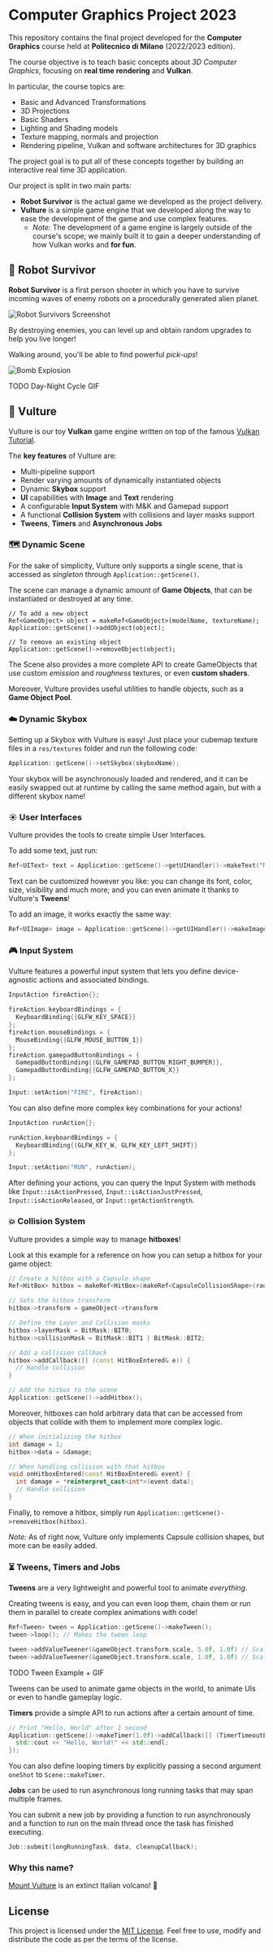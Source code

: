 # Computer Graphics Project 2023

This repository contains the final project developed for the **Computer Graphics** course held at **Politecnico di Milano** (2022/2023 edition).

The course objective is to teach basic concepts about *3D Computer Graphics*, focusing on **real time rendering** and **Vulkan**.

In particular, the course topics are:
- Basic and Advanced Transformations
- 3D Projections
- Basic Shaders
- Lighting and Shading models
- Texture mapping, normals and projection
- Rendering pipeline, Vulkan and software architectures for 3D graphics

The project goal is to put all of these concepts together by building an interactive real time 3D application.

Our project is split in two main parts:
- **Robot Survivor** is the actual game we developed as the project delivery.
- **Vulture** is a simple game engine that we developed along the way to ease the development of the game and use complex features.
  - *Note:* The development of a game engine is largely outside of the course's scope; we mainly built it to gain a deeper understanding of how Vulkan works and **for fun**.

## :robot: Robot Survivor

**Robot Survivor** is a first person shooter in which you have to survive incoming waves of enemy robots on a procedurally generated alien planet.

![Robot Survivors Screenshot](./assets/robot-survivors.png)

By destroying enemies, you can level up and obtain random upgrades to help you live longer!

Walking around, you'll be able to find powerful *pick-ups*!

![Bomb Explosion](./assets/bomb-pickup.png)

TODO Day-Night Cycle GIF

## :volcano: Vulture

Vulture is our toy **Vulkan** game engine written on top of the famous [Vulkan Tutorial](https://vulkan-tutorial.com).

The **key features** of Vulture are:
- Multi-pipeline support
- Render varying amounts of dynamically instantiated objects
- Dynamic **Skybox** support
- **UI** capabilities with **Image** and **Text** rendering
- A configurable **Input System** with M&K and Gamepad support
- A functional **Collision System** with collisions and layer masks support
- **Tweens**, **Timers** and **Asynchronous Jobs**

### :world_map: Dynamic Scene

For the sake of simplicity, Vulture only supports a single scene, that is accessed as *singleton* through `Application::getScene()`.

The scene can manage a dynamic amount of **Game Objects**, that can be instantiated or destroyed at any time.

```
// To add a new object
Ref<GameObject> object = makeRef<GameObject>(modelName, textureName);
Application::getScene()->addObject(object);

// To remove an existing object
Application::getScene()->removeObject(object);
```

The Scene also provides a more complete API to create GameObjects that use custom *emission* and *roughness* textures, or even **custom shaders**.

Moreover, Vulture provides useful utilities to handle objects, such as a **Game Object Pool**.

### :cloud: Dynamic Skybox

Setting up a Skybox with Vulture is easy! Just place your cubemap texture files in a `res/textures` folder and run the following code:

```cpp
Application::getScene()->setSkybox(skyboxName);
```

Your skybox will be asynchronously loaded and rendered, and it can be easily swapped out at runtime by calling the same method again, but with a different skybox name!


### :sunny: User Interfaces

Vulture provides the tools to create simple User Interfaces.

To add some text, just run:

```cpp
Ref<UIText> text = Application::getScene()->getUIHandler()->makeText("My Text");
```

Text can be customized however you like: you can change its font, color, size, visibility and much more; and you can even animate it thanks to Vulture's **Tweens**!

To add an image, it works exactly the same way:

```cpp
Ref<UIImage> image = Application::getScene()->getUIHandler()->makeImage(imageName);
```

### :video_game: Input System

Vulture features a powerful input system that lets you define device-agnostic actions and associated bindings.

```cpp
InputAction fireAction{};

fireAction.keyboardBindings = {
  KeyboardBinding{{GLFW_KEY_SPACE}}
};
fireAction.mouseBindings = {
  MouseBinding{{GLFW_MOUSE_BUTTON_1}}
};
fireAction.gamepadButtonBindings = {
  GamepadButtonBinding{{GLFW_GAMEPAD_BUTTON_RIGHT_BUMPER}},
  GamepadButtonBinding{{GLFW_GAMEPAD_BUTTON_X}}
};

Input::setAction("FIRE", fireAction);
```

You can also define more complex key combinations for your actions!

```cpp
InputAction runAction{};

runAction.keyboardBindings = {
  KeyboardBinding{{GLFW_KEY_W, GLFW_KEY_LEFT_SHIFT}}
};

Input::setAction("RUN", runAction);
```

After defining your actions, you can query the Input System with methods like `Input::isActionPressed`, `Input::isActionJustPressed`, `Input::isActionReleased`, or `Input::getActionStrength`.

### :collision: Collision System

Vulture provides a simple way to manage **hitboxes**!

Look at this example for a reference on how you can setup a hitbox for your game object:

```cpp
// Create a hitbox with a Capsule shape
Ref<HitBox> hitbox = makeRef<HitBox>(makeRef<CapsuleCollisionShape>(radius, height));

// Sets the hitbox transform
hitbox->transform = gameObject->transform

// Define the Layer and Collision masks
hitbox->layerMask = BitMask::BIT0;
hitbox->collisionMask = BitMask::BIT1 | BitMask::BIT2;

// Add a collision callback
hitbox->addCallback([] (const HitBoxEntered& e)) {
  // Handle collision
}

// Add the hitbox to the scene
Application::getScene()->addHitbox();
```

Moreover, hitboxes can hold arbitrary data that can be accessed from objects that collide with them to implement more complex logic.

```cpp
// When initializing the hitbox
int damage = 1;
hitbox->data = &damage;

// When handling collision with that hitbox
void onHitboxEntered(const HitBoxEntered& event) {
  int damage = *reinterpret_cast<int*>(event.data);
  // Handle collision
}
```

Finally, to remove a hitbox, simply run `Application::getScene()->removeHitbox(hitbox)`.

*Note:* As of right now, Vulture only implements Capsule collision shapes, but more can be easily added.

### :hourglass_flowing_sand: Tweens, Timers and Jobs

**Tweens** are a very lightweight and powerful tool to animate *everything*.

Creating tweens is easy, and you can even loop them, chain them or run them in parallel to create complex animations with code!

```cpp
Ref<Tween> tween = Application::getScene()->makeTween();
tween->loop(); // Makes the tween loop

tween->addValueTweener(&gameObject.transform.scale, 5.0f, 1.0f) // Scales the object 5x over 1 second
tween->addValueTweener(&gameObject.transform.scale, 1.0f, 1.0f) // Scales the object to its original size over 1 second
```

TODO Tween Example + GIF 

Tweens can be used to animate game objects in the world, to animate UIs or even to handle gameplay logic.

**Timers** provide a simple API to run actions after a certain amount of time.

```cpp
// Print "Hello, World" after 1 second
Application::getScene()->makeTimer(1.0f)->addCallback([] (TimerTimeoutEvent e) {
  std::cout << "Hello, World!" << std::endl;
});
```

You can also define looping timers by explicitly passing a second argument `oneShot` to `Scene::makeTimer`.

**Jobs** can be used to run asynchronous long running tasks that may span multiple frames.

You can submit a new job by providing a function to run asynchronously and a function to run on the main thread once the task has finished executing.

```cpp
Job::submit(longRunningTask, data, cleanupCallback);
```

### Why this name?

[Mount Vulture](https://en.wikipedia.org/wiki/Monte_Vulture) is an extinct Italian volcano! :volcano:

## License

This project is licensed under the [MIT License](LICENSE). Feel free to use, modify and distribute the code as per the terms of the license.
